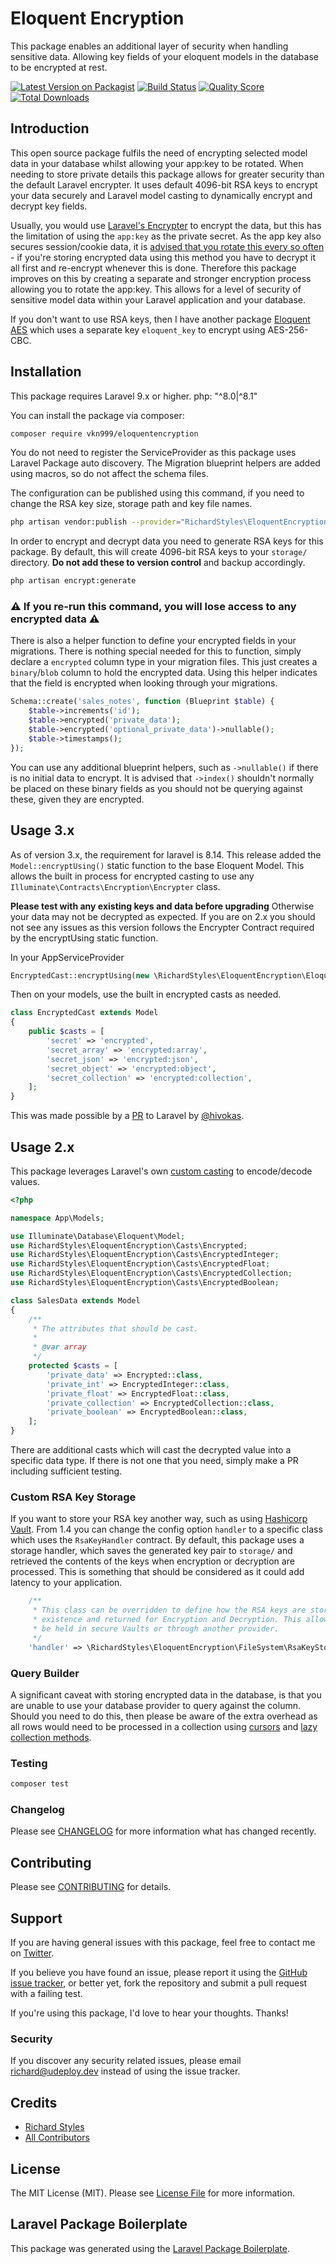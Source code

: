 # Eloquent Encryption

This package enables an additional layer of security when handling sensitive data. Allowing key fields of your eloquent models in the database to be encrypted at rest.

[![Latest Version on Packagist](https://img.shields.io/packagist/v/richardstyles/eloquentencryption.svg?style=flat-square)](https://packagist.org/packages/richardstyles/eloquentencryption)
[![Build Status](https://img.shields.io/travis/richardstyles/eloquentencryption/master.svg?style=flat-square)](https://travis-ci.org/richardstyles/eloquentencryption)
[![Quality Score](https://img.shields.io/scrutinizer/g/richardstyles/eloquentencryption.svg?style=flat-square)](https://scrutinizer-ci.com/g/richardstyles/eloquentencryption)
[![Total Downloads](https://img.shields.io/packagist/dt/richardstyles/eloquentencryption.svg?style=flat-square)](https://packagist.org/packages/richardstyles/eloquentencryption)

## Introduction

This open source package fulfils the need of encrypting selected model data in your database whilst allowing your app:key to be rotated. When needing to store private details this package allows for greater security than the default Laravel encrypter. 
It uses default 4096-bit RSA keys to encrypt your data securely and Laravel model casting to dynamically encrypt and decrypt key fields. 

Usually, you would use [Laravel's Encrypter](https://laravel.com/docs/8.x/encryption) to encrypt the data, but this has the limitation of using the `app:key` as the private secret. As the app key also secures session/cookie data, it is [advised that you rotate this every so often](https://tighten.co/blog/app-key-and-you/) - if you're storing encrypted data using this method you have to decrypt it all first and re-encrypt whenever this is done. Therefore this package improves on this by creating a separate and stronger encryption process allowing you to rotate the app:key. This allows for a  level of security of sensitive model data within your Laravel application and your database.

If you don't want to use RSA keys, then I have another package [Eloquent AES](https://github.com/RichardStyles/eloquent-aes) which uses a separate key `eloquent_key` to encrypt using AES-256-CBC.

## Installation

This package requires Laravel 9.x or higher.
php: "^8.0|^8.1"

You can install the package via composer:

```bash
composer require vkn999/eloquentencryption
```

You do not need to register the ServiceProvider as this package uses Laravel Package auto discovery.
The Migration blueprint helpers are added using macros, so do not affect the schema files.

The configuration can be published using this command, if you need to change the RSA key size, storage path and key file names.

```bash
php artisan vendor:publish --provider="RichardStyles\EloquentEncryption\EloquentEncryptionServiceProvider" --tag="config"
```

In order to encrypt and decrypt data you need to generate RSA keys for this package. By default, this will create 4096-bit RSA keys to your `storage/` directory. **Do not add these to version control** and backup accordingly.

```bash
php artisan encrypt:generate
```

### ⚠️  **If you re-run this command, you will lose access to any encrypted data** ⚠️ 

There is also a helper function to define your encrypted fields in your migrations.
There is nothing special needed for this to function, simply declare a `encrypted` column type in your migration files. This just creates a `binary`/`blob` column to hold the encrypted data. Using this helper indicates that the field is encrypted when looking through your migrations.

```php
Schema::create('sales_notes', function (Blueprint $table) {
    $table->increments('id');
    $table->encrypted('private_data');
    $table->encrypted('optional_private_data')->nullable();
    $table->timestamps();
});
```

You can use any additional blueprint helpers, such as `->nullable()` if there is no initial data to encrypt. It is advised that `->index()` shouldn't normally be placed on these binary fields as you should not be querying against these, given they are encrypted.

## Usage 3.x

As of version 3.x, the requirement for laravel is 8.14. This release added the `Model::encryptUsing()` static function to the base Eloquent Model. 
This allows the built in process for encrypted casting to use any `Illuminate\Contracts\Encryption\Encrypter` class.

**Please test with any existing keys and data before upgrading** 
Otherwise your data may not be decrypted as expected. If you are on 2.x you should not see any issues as this version follows the Encrypter Contract required by the encryptUsing static function.

In your AppServiceProvider 
```php
EncryptedCast::encryptUsing(new \RichardStyles\EloquentEncryption\EloquentEncryption);
```

Then on your models, use the built in encrypted casts as needed.

```php
class EncryptedCast extends Model
{
    public $casts = [
        'secret' => 'encrypted',
        'secret_array' => 'encrypted:array',
        'secret_json' => 'encrypted:json',
        'secret_object' => 'encrypted:object',
        'secret_collection' => 'encrypted:collection',
    ];
}
```

This was made possible by a [PR](https://github.com/laravel/framework/pull/35080) to Laravel by [@hivokas](https://github.com/hivokas).

## Usage 2.x

This package leverages Laravel's own [custom casting](https://laravel.com/docs/8.x/eloquent-mutators#custom-casts) to encode/decode values. 

``` php
<?php

namespace App\Models;

use Illuminate\Database\Eloquent\Model;
use RichardStyles\EloquentEncryption\Casts\Encrypted;
use RichardStyles\EloquentEncryption\Casts\EncryptedInteger;
use RichardStyles\EloquentEncryption\Casts\EncryptedFloat;
use RichardStyles\EloquentEncryption\Casts\EncryptedCollection;
use RichardStyles\EloquentEncryption\Casts\EncryptedBoolean;

class SalesData extends Model
{
    /**
     * The attributes that should be cast.
     *
     * @var array
     */
    protected $casts = [
        'private_data' => Encrypted::class,
        'private_int' => EncryptedInteger::class,
        'private_float' => EncryptedFloat::class,
        'private_collection' => EncryptedCollection::class,
        'private_boolean' => EncryptedBoolean::class,
    ];
}

```

There are additional casts which will cast the decrypted value into a specific data type. If there is not one that you need, simply make a PR including sufficient testing.

### Custom RSA Key Storage

If you want to store your RSA key another way, such as using [Hashicorp Vault](https://www.vaultproject.io/). From 1.4 you can change the config option `handler` to a specific class which uses the `RsaKeyHandler` contract.
By default, this package uses a storage handler, which saves the generated key pair to `storage/` and retrieved the contents of the keys when encryption or decryption are processed. This is something that should be considered as it could add latency to your application.

```php
    /**
     * This class can be overridden to define how the RSA keys are stored, checked for
     * existence and returned for Encryption and Decryption. This allows for keys to
     * be held in secure Vaults or through another provider.
     */
    'handler' => \RichardStyles\EloquentEncryption\FileSystem\RsaKeyStorageHandler::class,
```

### Query Builder

A significant caveat with storing encrypted data in the database, is that you are unable to use your database provider to query against the column. Should you need to do this, then please be aware of the extra overhead as all rows would need to be processed in a collection using [cursors](https://laravel.com/docs/8.x/eloquent#using-cursors) and [lazy collection methods](https://laravel.com/docs/8.x/collections#lazy-collection-methods).

### Testing

``` bash
composer test
```

### Changelog

Please see [CHANGELOG](CHANGELOG.md) for more information what has changed recently.

## Contributing

Please see [CONTRIBUTING](CONTRIBUTING.md) for details.

## Support

If you are having general issues with this package, feel free to contact me on [Twitter](https://twitter.com/StylesGoTweet).

If you believe you have found an issue, please report it using the [GitHub issue tracker](https://github.com/RichardStyles/EloquentEncryption/issues), or better yet, fork the repository and submit a pull request with a failing test.

If you're using this package, I'd love to hear your thoughts. Thanks!

### Security

If you discover any security related issues, please email richard@udeploy.dev instead of using the issue tracker.

## Credits

- [Richard Styles](https://github.com/richardstyles)
- [All Contributors](../../contributors)

## License

The MIT License (MIT). Please see [License File](LICENSE.md) for more information.

## Laravel Package Boilerplate

This package was generated using the [Laravel Package Boilerplate](https://laravelpackageboilerplate.com).

